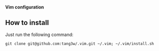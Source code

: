 #### Vim configuration

How to install
--------------

Just run the following command:

    git clone git@github.com:tang3w/.vim.git ~/.vim; ~/.vim/install.sh

